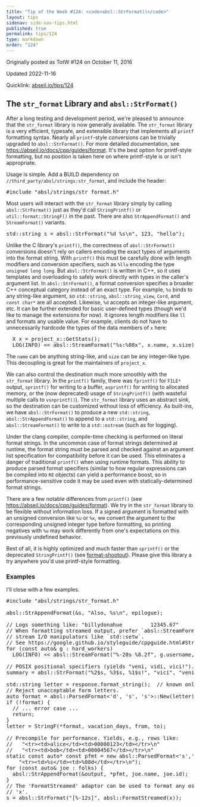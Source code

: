 ```yaml
---
title: "Tip of the Week #124: <code>absl::StrFormat()</code>"
layout: tips
sidenav: side-nav-tips.html
published: true
permalink: tips/124
type: markdown
order: "124"
---
```


Originally posted as TotW #124 on October 11, 2016



Updated 2022-11-16

Quicklink: [abseil.io/tips/124](https://abseil.io/tips/124)


## The <code>str_format</code> Library and <code>absl::StrFormat()</code>

After a long testing and development period, we're pleased to announce that the
`str_format` library is now generally available. The `str_format` library is a
very efficient, typesafe, and extensible library that implements all `printf`
formatting syntax. Nearly all `printf`-style conversions can be trivially
upgraded to `absl::StrFormat()`. For more detailed documentation, see
https://abseil.io/docs/cpp/guides/format. It's the best option for printf-style
formatting, but no position is taken here on where printf-style is or isn't
appropriate.

Usage is simple. Add a BUILD dependency on
`//third_party/absl/strings:str_format`, and include the header:

<pre class="prettyprint lang-cpp code">
#include "absl/strings/str_format.h"
</pre>

Most users will interact with the `str_format` library simply by calling
`absl::StrFormat()` just as they'd call `StringPrintf()` or
`util::format::StringF()` in the past. There are also `StrAppendFormat()` and
`StreamFormat()` variants.

<pre class="prettyprint lang-cpp code">
std::string s = absl::StrFormat("%d %s\n", 123, "hello");
</pre>

Unlike the C library's `printf()`, the correctness of `absl::StrFormat()`
conversions doesn't rely on callers encoding the exact types of arguments into
the format string. With `printf()` this must be carefully done with length
modifiers and conversion specifiers, such as `%llu` encoding the type `unsigned
long long`. But `absl::StrFormat()` is written in C++, so it uses templates and
overloading to safely work directly with types in the caller's argument list. In
`absl::StrFormat()`, a format conversion specifies a broader C++ conceptual
category instead of an exact type. For example, `%s` binds to any string-like
argument, so `std::string`, `absl::string_view`, `Cord`, and `const char*` are
all accepted. Likewise, `%d` accepts an integer-like argument, etc. It can be
further extended for basic user-defined types (though we'd like to manage the
extensions for now). It ignores length modifiers like `ll` and formats any
usable value. For example, clients do not have to unnecessarily hardcode the
types of the data members of `x` here:

<pre class="prettyprint lang-cpp code">
  X x = project_x::GetStats();
  LOG(INFO) &lt;&lt; absl::StreamFormat("%s:%08x", x.name, x.size);
</pre>

The `name` can be anything string-like, and `size` can be any integer-like type.
This decoupling is great for the maintainers of `project_x`.

We can also control the destination much more smoothly with the `str_format`
library. In the `printf()` family, there was `fprintf()` for `FILE*` output,
`sprintf()` for writing to a buffer, `asprintf()` for writing to allocated
memory, or the (now deprecated) usage of `StringPrintf()` (with wasteful
multiple calls to `vsnprintf()`). The `str_format` library uses an abstract
sink, so the destination can be customized without loss of efficiency. As
built-ins, we have `absl::StrFormat()` to produce a new `std::string`,
`absl::StrAppendFormat()` to append to a `std::string`, and
`absl::StreamFormat()` to write to a `std::ostream` (such as for logging).

Under the clang compiler, compile-time checking is performed on literal format
strings. In the uncommon case of format strings determined at runtime, the
format string must be parsed and checked against an argument list specification
for compatibility before it can be used. This eliminates a danger of traditional
`printf()` when using runtime formats. This ability to produce parsed format
specifiers (similar to how regular expressions can be compiled into `RE`
objects) can yield a performance boost, so in performance-sensitive code it may
be used even with statically-determined format strings.

There are a few notable differences from `printf()` (see
https://abseil.io/docs/cpp/guides/format). We try in the `str_format` library to
be flexible without information loss. If a signed argument is formatted with an
unsigned conversion like `%u` or `%x`, we convert the argument to the
corresponding unsigned integer type before formatting, so printing negatives
with `%u` may work differently from one's expectations on this previously
undefined behavior.

Best of all, it is highly optimized and much faster than `sprintf()` or the
deprecated `StringPrintf()` (see [format-shootout]). Please give this library a
try anywhere you'd use printf-style formatting.

### Examples

I'll close with a few examples.

<pre class="prettyprint lang-cpp code">
#include "absl/strings/str_format.h"

absl::StrAppendFormat(&s, "Also, %s\n", epilogue);

// Logs something like: "billydonahue         12345.67"
// When formatting streamed output, prefer `absl::StreamFormat()` instead of
// stream I/O manipulators like `std::setw`.
// See https://google.github.io/styleguide/cppguide.html#Streams for more information.
for (const auto& g : hard_workers)
  LOG(INFO) &lt;&lt; absl::StreamFormat("%-20s %8.2f", g.username, g.bonus);

// POSIX positional specifiers (yields "veni, vidi, vici!").
summary = absl::StrFormat("%2$s, %3$s, %1$s!", "vici", "veni", "vidi");

std::string letter = response.format_string();  // known only at runtime
// Reject unacceptable form letters.
auto format = absl::ParsedFormat&lt;'d', 's', 's'&gt;::New(letter);
if (!format) {
  // ... error case ...
  return;
}
letter = StringF(*format, vacation_days, from, to);

// Precompile for performance. Yields, e.g., rows like:
//   "&lt;tr&gt;&lt;td&gt;alice&lt;/td&gt;&lt;td&gt;00000123&lt;/td&gt;&lt;/tr&gt;\n"
//   "&lt;tr&gt;&lt;td&gt;bob&lt;/td&gt;&lt;td&gt;00004567&lt;/td&gt;&lt;/tr&gt;\n"
static const auto* const pfmt = new absl::ParsedFormat&lt;'s','d'&gt;(
    "&lt;tr&gt;&lt;td&gt;%s&lt;/td&gt;&lt;td&gt;%08d&lt;/td&gt;&lt;/tr&gt;\n");
for (const auto& joe : folks) {
  absl::StrAppendFormat(&output, *pfmt, joe.name, joe.id);
}
// The 'FormatStreamed' adaptor can be used to format any ostream-formattable
// 'x'.
s = absl::StrFormat("[%-12s]", absl::FormatStreamed(x));

</pre>

[format-shootout]: https://docs.google.com/a/google.com/spreadsheets/d/1-pEDOge3DzXiyEoO9xC2JJxL4Ybf-XdPu1nXzBiUsAM "Format shootout results"
